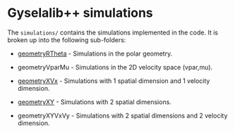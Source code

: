 # Gyselalib++ simulations 

The `simulations/` contains the simulations implemented in the code. 
It is broken up into the following sub-folders:

 - [geometryRTheta](./geometryRTheta/README.md) - Simulations in the polar geometry.

 - geometryVparMu - Simulations in the 2D velocity space (vpar,mu).
 
 - [geometryXVx](./geometryXVx/README.md) - Simulations with 1 spatial dimension and 1 velocity dimension. 

 - [geometryXY](./geometryXY/README.md) - Simulations with 2 spatial dimensions. 

<!-- - [geometryXYVxVy](./geometryXYVxVy/README.md) --> 
 - geometryXYVxVy - Simulations with 2 spatial dimensions and 2 velocity dimension.
